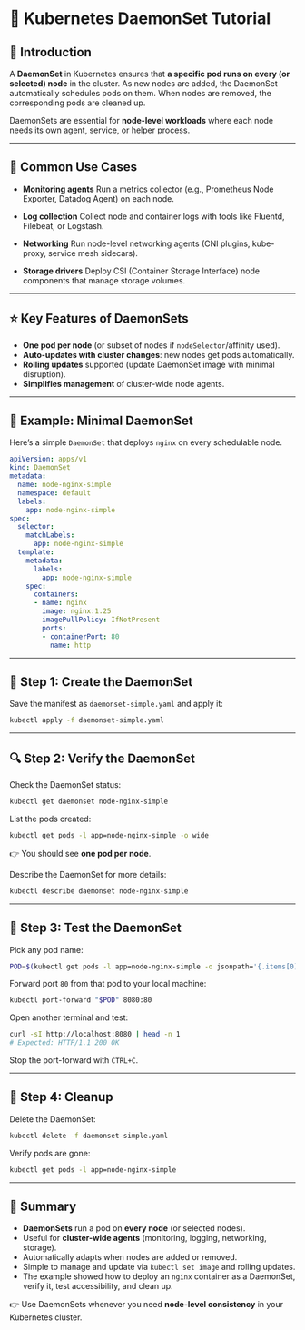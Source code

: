 # 🧩 Kubernetes DaemonSet Tutorial

## 📌 Introduction

A **DaemonSet** in Kubernetes ensures that **a specific pod runs on every (or selected) node** in the cluster.
As new nodes are added, the DaemonSet automatically schedules pods on them. When nodes are removed, the corresponding pods are cleaned up.

DaemonSets are essential for **node-level workloads** where each node needs its own agent, service, or helper process.

---

## 🔧 Common Use Cases

* **Monitoring agents**
  Run a metrics collector (e.g., Prometheus Node Exporter, Datadog Agent) on each node.

* **Log collection**
  Collect node and container logs with tools like Fluentd, Filebeat, or Logstash.

* **Networking**
  Run node-level networking agents (CNI plugins, kube-proxy, service mesh sidecars).

* **Storage drivers**
  Deploy CSI (Container Storage Interface) node components that manage storage volumes.

---

## ⭐ Key Features of DaemonSets

* **One pod per node** (or subset of nodes if `nodeSelector`/affinity used).
* **Auto-updates with cluster changes**: new nodes get pods automatically.
* **Rolling updates** supported (update DaemonSet image with minimal disruption).
* **Simplifies management** of cluster-wide node agents.

---

## 📝 Example: Minimal DaemonSet

Here’s a simple `DaemonSet` that deploys `nginx` on every schedulable node.

```yaml
apiVersion: apps/v1
kind: DaemonSet
metadata:
  name: node-nginx-simple
  namespace: default
  labels:
    app: node-nginx-simple
spec:
  selector:
    matchLabels:
      app: node-nginx-simple
  template:
    metadata:
      labels:
        app: node-nginx-simple
    spec:
      containers:
      - name: nginx
        image: nginx:1.25
        imagePullPolicy: IfNotPresent
        ports:
        - containerPort: 80
          name: http
```

---

## 🚀 Step 1: Create the DaemonSet

Save the manifest as `daemonset-simple.yaml` and apply it:

```bash
kubectl apply -f daemonset-simple.yaml
```

---

## 🔍 Step 2: Verify the DaemonSet

Check the DaemonSet status:

```bash
kubectl get daemonset node-nginx-simple
```

List the pods created:

```bash
kubectl get pods -l app=node-nginx-simple -o wide
```

👉 You should see **one pod per node**.

Describe the DaemonSet for more details:

```bash
kubectl describe daemonset node-nginx-simple
```

---

## 🧪 Step 3: Test the DaemonSet

Pick any pod name:

```bash
POD=$(kubectl get pods -l app=node-nginx-simple -o jsonpath='{.items[0].metadata.name}')
```

Forward port `80` from that pod to your local machine:

```bash
kubectl port-forward "$POD" 8080:80
```

Open another terminal and test:

```bash
curl -sI http://localhost:8080 | head -n 1
# Expected: HTTP/1.1 200 OK
```

Stop the port-forward with `CTRL+C`.

---

## 🧹 Step 4: Cleanup

Delete the DaemonSet:

```bash
kubectl delete -f daemonset-simple.yaml
```

Verify pods are gone:

```bash
kubectl get pods -l app=node-nginx-simple
```

---

## 📖 Summary

* **DaemonSets** run a pod on **every node** (or selected nodes).
* Useful for **cluster-wide agents** (monitoring, logging, networking, storage).
* Automatically adapts when nodes are added or removed.
* Simple to manage and update via `kubectl set image` and rolling updates.
* The example showed how to deploy an `nginx` container as a DaemonSet, verify it, test accessibility, and clean up.

👉 Use DaemonSets whenever you need **node-level consistency** in your Kubernetes cluster.

